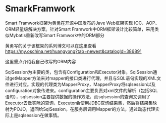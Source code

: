 # SmarkFramwork
Smart Framwork框架为黄勇在开源中国发布的Jave Web框架实现 IOC、AOP、ORM轻量级解决方案。针对Smart Framwork中ORM框架设计比较简单，采用类似Mybatis重新改写Smart Framwork中的ORM部分

黄勇写的关于该框架的系列博文可以在这里查看   https://my.oschina.net/huangyong?tab=newest&catalogId=386891

这里重点介绍我自己改写的ORM内容

SqlSession为主要的类，包含有Configuration和Executor对象。SqlSession通过getMapper方法来对mapper的接口类进行代理，并且与SQL语句实现的XML文件进行对应。实现的代理类为MapperProxy，MapperProxy将sqlsession以及configuration对象传进来。configuration主要负责对xml文件的解析（包括SQL语句），sqlsession主要提供数据的操作方法，而sqlsession的查询又调用了Executor去做实际的查询，Executor会使用JDBC查询结果集，然后将结果集映射为POJO，返回给SqlSession。在服务层调用Mapper的方法，通过动态代理实际上是sqlsession在做事情。
